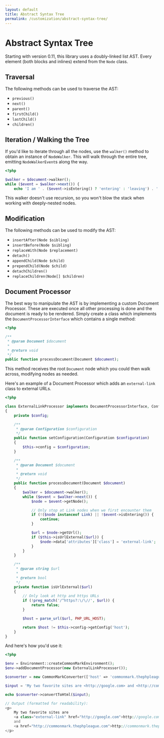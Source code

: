 ```yaml
---
layout: default
title: Abstract Syntax Tree
permalink: /customization/abstract-syntax-tree/
---
```


Abstract Syntax Tree
====================

Starting with version 0.11, this library uses a doubly-linked list AST.  Every element (both blocks and inlines) extend from the `Node` class.

## Traversal

The following methods can be used to traverse the AST:

* `previous()`
* `next()`
* `parent()`
* `firstChild()`
* `lastChild()`
* `children()`

## Iteration / Walking the Tree

If you'd like to iterate through all the nodes, use the `walker()` method to obtain an instance of `NodeWalker`.  This will walk through the entire tree, emitting `NodeWalkerEvent`s along the way.

~~~php
<?php

$walker = $document->walker();
while ($event = $walker->next()) {
    echo 'I am ' . ($event->isEntering() ? 'entering' : 'leaving') . ' a ' . get_class($event->getNode()) . ' node' . "\n";
~~~

This walker doesn't use recursion, so you won't blow the stack when working with deeply-nested nodes.

## Modification

The following methods can be used to modify the AST:

* `insertAfter(Node $sibling)`
* `insertBefore(Node $sibling)`
* `replaceWith(Node $replacement)`
* `detach()`
* `appendChild(Node $child)`
* `prependChild(Node $child)`
* `detachChildren()`
* `replaceChildren(Node[] $children)`

## Document Processor

The best way to manipulate the AST is by implementing a custom Document Processor.  These are executed once all other processing is done and the document is ready to be rendered. Simply create a class which implements the `DocumentProcessorInterface` which contains a single method:

~~~php
<?php

/**
 * @param Document $document
 *
 * @return void
 */
public function processDocument(Document $document);
~~~

This method receives the root `Document` node which you could then walk across, modifying nodes as needed.

Here's an example of a Document Processor which adds an `external-link` class to external URLs.
 
~~~php
<?php

class ExternalLinkProcessor implements DocumentProcessorInterface, ConfigurationAwareInterface
{
    private $config;

    /**
     * @param Configuration $configuration
     */
    public function setConfiguration(Configuration $configuration)
    {
        $this->config = $configuration;
    }

    /**
     * @param Document $document
     *
     * @return void
     */
    public function processDocument(Document $document)
    {
        $walker = $document->walker();
        while ($event = $walker->next()) {
            $node = $event->getNode();

            // Only stop at Link nodes when we first encounter them
            if (!($node instanceof Link) || !$event->isEntering()) {
                continue;
            }

            $url = $node->getUrl();
            if ($this->isUrlExternal($url)) {
                $node->data['attributes']['class'] = 'external-link';
            }
        }
    }

    /**
     * @param string $url
     *
     * @return bool
     */
    private function isUrlExternal($url)
    {
        // Only look at http and https URLs
        if (!preg_match('/^https?:\/\//', $url)) {
            return false;
        }

        $host = parse_url($url, PHP_URL_HOST);

        return $host != $this->config->getConfig('host');
    }
}
~~~

And here's how you'd use it:

~~~php
<?php

$env = Environment::createCommonMarkEnvironment();
$env->addDocumentProcessor(new ExternalLinkProcessor());

$converter = new CommonMarkConverter(['host' => 'commonmark.thephpleague.com'], $env);

$input = 'My two favorite sites are <http://google.com> and <http://commonmark.thephpleague.com>';

echo $converter->convertToHtml($input);

// Output (formatted for readability):
<p>
    My two favorite sites are
    <a class="external-link" href="http://google.com">http://google.com</a>
    and
    <a href="http://commonmark.thephpleague.com">http://commonmark.thephpleague.com</a>
</p>
~~~
